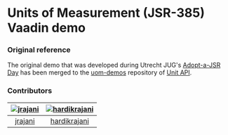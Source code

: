 # Units of Measurement (JSR-385) Vaadin demo

### Original reference
The original demo that was developed during Utrecht JUG's [Adopt-a-JSR Day](https://www.meetup.com/Utrecht-Java-User-Group/events/261238917/) has been merged to the [uom-demos](https://github.com/unitsofmeasurement/uom-demos/tree/master/web/vaadindemo) repository of [Unit API](https://github.com/unitsofmeasurement).

### Contributors
[<img alt="jrajani" src="https://avatars2.githubusercontent.com/u/6245209?s=300&v=4">](https://github.com/jrajani) |[<img alt="hardikrajani" src="https://avatars2.githubusercontent.com/u/44723894?s=300&v=4">](https://github.com/hardikrajani)
|:---:|:---:|
[jrajani](https://github.com/jrajani)| [hardikrajani](https://github.com/hardikrajani)|
